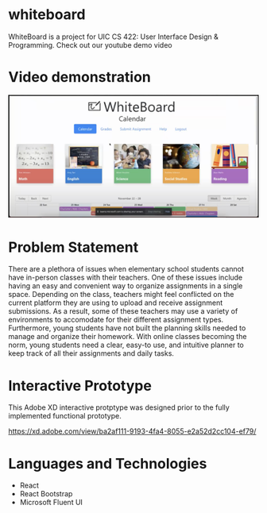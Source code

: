 # whiteboard

WhiteBoard is a project for UIC CS 422: User Interface Design & Programming. Check out our youtube demo video



# Video demonstration

[![IMAGE ALT TEXT HERE](https://raw.githubusercontent.com/jigar288/whiteboard/main/home-page.png)](https://youtu.be/VecurH-qAuM)


# Problem Statement

There are a plethora of issues when elementary school students cannot have in-person classes with their teachers. One of these issues include having an easy and convenient way to organize assignments in a single space. Depending on the class, teachers might feel conflicted on the current platform they are using to upload and receive assignment submissions. As a result, some of these teachers may use a variety of environments to accomodate for their different assignment types. Furthermore, young students have not built the planning skills needed to manage and organize their homework. With online classes becoming the norm, young students need a clear, easy-to use, and intuitive planner to keep track of all their assignments and daily 
tasks. 

# Interactive Prototype

This Adobe XD interactive protptype was designed prior to the fully implemented functional prototype.

https://xd.adobe.com/view/ba2af111-9193-4fa4-8055-e2a52d2cc104-ef79/



# Languages and Technologies

* React
* React Bootstrap
* Microsoft Fluent UI
